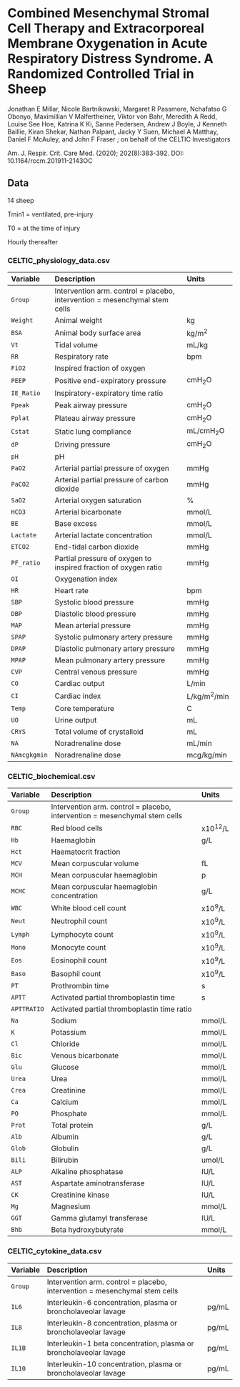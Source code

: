# Combined Mesenchymal Stromal Cell Therapy and Extracorporeal Membrane Oxygenation in Acute Respiratory Distress Syndrome. A Randomized Controlled Trial in Sheep

Jonathan E Millar, Nicole Bartnikowski,  Margaret R Passmore, Nchafatso G Obonyo, Maximillian V Malfertheiner, Viktor von Bahr, Meredith A Redd, Louise See Hoe, Katrina K Ki, Sanne Pedersen, Andrew J Boyle, J Kenneth Baillie, Kiran Shekar, Nathan Palpant, Jacky Y Suen, Michael A Matthay, Daniel F McAuley, and John F Fraser ; on behalf of the CELTIC Investigators

Am. J. Respir. Crit. Care Med. (2020); 202(8):383-392. DOI: 10.1164/rccm.201911-2143OC 

## Data

14 sheep

Tmin1 = ventilated, pre-injury

T0 = at the time of injury

Hourly thereafter

### CELTIC_physiology_data.csv

| Variable    | Description                                                                     | Units                | 
|:------------|:--------------------------------------------------------------------------------|:---------------------|
|`Group`      |Intervention arm. control = placebo, intervention = mesenchymal stem cells       |                      |
|`Weight`     |Animal weight                                                                    |kg                    |
|`BSA`        |Animal body surface area                                                         |kg/m<sup>2</sup>      |
|`Vt`         |Tidal volume                                                                     |mL/kg                 |
|`RR`         |Respiratory rate                                                                 |bpm                   |
|`FiO2`       |Inspired fraction of oxygen                                                      |                      |
|`PEEP`       |Positive end-expiratory pressure                                                 |cmH<sub>2</sub>O      |
|`IE_Ratio`   |Inspiratory-expiratory time ratio                                                |                      |
|`Ppeak`      |Peak airway pressure                                                             |cmH<sub>2</sub>O      |
|`Pplat`      |Plateau airway pressure                                                          |cmH<sub>2</sub>O      |
|`Cstat`      |Static lung compliance                                                           |mL/cmH<sub>2</sub>O   |
|`dP`         |Driving pressure                                                                 |cmH<sub>2</sub>O      |
|`pH`         |pH                                                                               |                      |
|`PaO2`       |Arterial partial pressure of oxygen                                              |mmHg                  |  
|`PaCO2`      |Arterial partial pressure of carbon dioxide                                      |mmHg                  | 
|`SaO2`       |Arterial oxygen saturation                                                       |%                     | 
|`HCO3`       |Arterial bicarbonate                                                             |mmol/L                |
|`BE`         |Base excess                                                                      |mmol/L                |
|`Lactate`    |Arterial lactate concentration                                                   |mmol/L                |
|`ETCO2`      |End-tidal carbon dioxide                                                         |mmHg                  | 
|`PF_ratio`   |Partial pressure of oxygen to inspired fraction of oxygen ratio                  |mmHg                  |
|`OI`         |Oxygenation index                                                                |                      |
|`HR`         |Heart rate                                                                       |bpm                   |
|`SBP`        |Systolic blood pressure                                                          |mmHg                  |
|`DBP`        |Diastolic blood pressure                                                         |mmHg                  |
|`MAP`        |Mean arterial pressure                                                           |mmHg                  |
|`SPAP`       |Systolic pulmonary artery pressure                                               |mmHg                  |
|`DPAP`       |Diastolic pulmonary artery pressure                                              |mmHg                  |
|`MPAP`       |Mean pulmonary artery pressure                                                   |mmHg                  |
|`CVP`        |Central venous pressure                                                          |mmHg                  |
|`CO`         |Cardiac output                                                                   |L/min                 |
|`CI`         |Cardiac index                                                                    |L/kg/m<sup>2</sup>/min|
|`Temp`       |Core temperature                                                                 |C                     |
|`UO`         |Urine output                                                                     |mL                    |
|`CRYS`       |Total volume of crystalloid                                                      |mL                    |
|`NA`         |Noradrenaline dose                                                               |mL/min                |
|`NAmcgkgmin` |Noradrenaline dose                                                               |mcg/kg/min            |

### CELTIC_biochemical.csv

| Variable    | Description                                                                     | Units                | 
|:------------|:--------------------------------------------------------------------------------|:---------------------|
|`Group`      |Intervention arm. control = placebo, intervention = mesenchymal stem cells       |                      |
|`RBC`        |Red blood cells                                                                  |x10<sup>12</sup>/L    |
|`Hb`         |Haemaglobin                                                                      |g/L                   |
|`Hct`        |Haematocrit fraction                                                             |                      |
|`MCV`        |Mean corpuscular volume                                                          |fL                    |
|`MCH`        |Mean corpuscular haemaglobin                                                     |p                     |
|`MCHC`       |Mean corpuscular haemaglobin concentration                                       |g/L                   |
|`WBC`        |White blood cell count                                                           |x10<sup>9</sup>/L     |
|`Neut`       |Neutrophil count                                                                 |x10<sup>9</sup>/L     |
|`Lymph`      |Lymphocyte count                                                                 |x10<sup>9</sup>/L     |
|`Mono`       |Monocyte count                                                                   |x10<sup>9</sup>/L     |
|`Eos`        |Eosinophil count                                                                 |x10<sup>9</sup>/L     |
|`Baso`       |Basophil count                                                                   |x10<sup>9</sup>/L     |
|`PT`         |Prothrombin time                                                                 |s                     |
|`APTT`       |Activated partial thromboplastin time                                            |s                     |
|`APTTRATIO`  |Activated partial thromboplastin time ratio                                      |                      |
|`Na`         |Sodium                                                                           |mmol/L                |
|`K`          |Potassium                                                                        |mmol/L                |
|`Cl`         |Chloride                                                                         |mmol/L                |
|`Bic`        |Venous bicarbonate                                                               |mmol/L                |
|`Glu`        |Glucose                                                                          |mmol/L                |
|`Urea`       |Urea                                                                             |mmol/L                |
|`Crea`       |Creatinine                                                                       |mmol/L                |
|`Ca`         |Calcium                                                                          |mmol/L                |
|`PO`         |Phosphate                                                                        |mmol/L                |
|`Prot`       |Total protein                                                                    |g/L                   |
|`Alb`        |Albumin                                                                          |g/L                   |
|`Glob`       |Globulin                                                                         |g/L                   |
|`Bili`       |Bilirubin                                                                        |umol/L                |
|`ALP`        |Alkaline phosphatase                                                             |IU/L                  |
|`AST`        |Aspartate aminotransferase                                                       |IU/L                  |
|`CK`         |Creatinine kinase                                                                |IU/L                  |
|`Mg`         |Magnesium                                                                        |mmol/L                |
|`GGT`        |Gamma glutamyl transferase                                                       |IU/L                  |
|`Bhb`        |Beta hydroxybutyrate                                                             |mmol/L                |

### CELTIC_cytokine_data.csv

| Variable    | Description                                                                     | Units                | 
|:------------|:--------------------------------------------------------------------------------|:---------------------|
|`Group`      |Intervention arm. control = placebo, intervention = mesenchymal stem cells       |                      |
|`IL6`        |Interleukin-6 concentration, plasma or broncholaveolar lavage                    |pg/mL                 |
|`IL8`        |Interleukin-8 concentration, plasma or broncholaveolar lavage                    |pg/mL                 |
|`IL1B`       |Interleukin-1 beta concentration, plasma or broncholaveolar lavage               |pg/mL                 |
|`IL10`       |Interleukin-10 concentration, plasma or broncholaveolar lavage                   |pg/mL                 |
